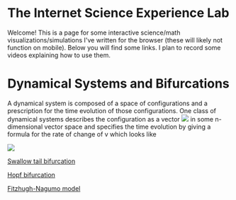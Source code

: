 # The Internet Science Experience Lab

Welcome! This is a page for some interactive science/math visualizations/simulations I've written for the browser (these will likely not function on mobile). Below you will find some links. I plan to record some videos explaining how to use them.

# Dynamical Systems and Bifurcations

A dynamical system is composed of a space of configurations and a prescription for the time evolution of those configurations. One class of dynamical systems describes the configuration as a vector 
<img src="https://render.githubusercontent.com/render/math?math=v = (v_1,\ldots,v_n)"> in some n-dimensional vector space and specifies the time evolution by giving a formula for the rate of change of v which looks like

<img src="https://render.githubusercontent.com/render/math?math=\frac{dv}{dt} = f(v)">

[Swallow tail bifurcation](https://experience-lab.github.io/swallowtail/)

[Hopf bifurcation](https://experience-lab.github.io/hopf-bifurcation/)

[Fitzhugh-Nagumo model](https://experience-lab.github.io/FitzHugh-Nagumo/)
